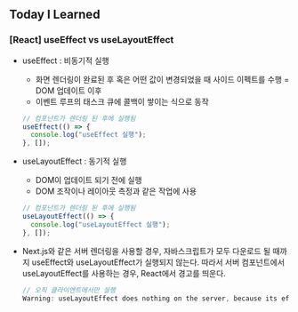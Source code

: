 ## Today I Learned

### [React] useEffect vs useLayoutEffect

- useEffect : 비동기적 실행
  - 화면 렌더링이 완료된 후 혹은 어떤 값이 변경되었을 때 사이드 이펙트를 수행 = DOM 업데이트 이후
  - 이벤트 루프의 태스크 큐에 콜백이 쌓이는 식으로 동작
  ```jsx
  // 컴포넌트가 렌더링 된 후에 실행됨
  useEffect(() => {
    console.log("useEffect 실행");
  }, []);
  ```
- useLayoutEffect : 동기적 실행

  - DOM이 업데이트 되기 전에 실행
  - DOM 조작이나 레이아웃 측정과 같은 작업에 사용

  ```jsx
  // 컴포넌트가 렌더링 된 후에 실행됨
  useLayoutEffect(() => {
    console.log("useLayoutEffect 실행");
  }, []);
  ```

- Next.js와 같은 서버 렌더링을 사용할 경우, 자바스크립트가 모두 다운로드 될 때까지 useEffect와 useLayoutEffect가 실행되지 않는다. 따라서 서버 컴포넌트에서 useLayoutEffect를 사용하는 경우, React에서 경고를 띄운다.

  ```js
  // 오직 클라이엔트에서만 실행
  Warning: useLayoutEffect does nothing on the server, because its effect cannot be encoded into the server renderer's output format. This will lead to a mismatch between the initial, non-hydrated UI and the intended UI. To avoid this, useLayoutEffect should only be used in components that render exclusively on the client. See <https://fb.me/react-uselayouteffect-ssr> for common fixes.
  ```
